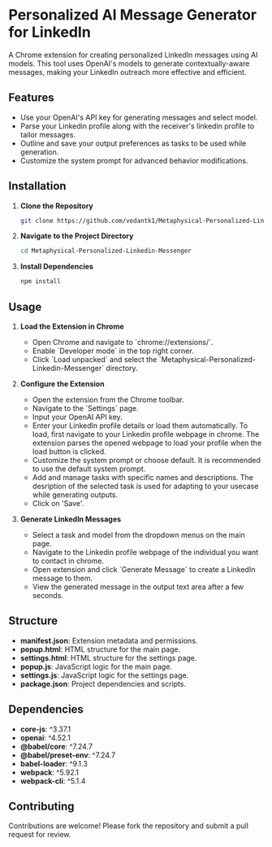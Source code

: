 # Personalized AI Message Generator for LinkedIn

A Chrome extension for creating personalized LinkedIn messages using AI models. This tool uses OpenAI's models to generate contextually-aware messages, making your LinkedIn outreach more effective and efficient.

## Features

- Use your OpenAI's API key for generating messages and select model.
- Parse your Linkedin profile along with the receiver's linkedin profile to tailor messages.
- Outline and save your output preferences as tasks to be used while generation.
- Customize the system prompt for advanced behavior modifications.

## Installation

1. **Clone the Repository**
   ```bash
   git clone https://github.com/vedantk1/Metaphysical-Personalized-Linkedin-Messenger
   ```
2. **Navigate to the Project Directory**
   ```bash
   cd Metaphysical-Personalized-Linkedin-Messenger
   ```
3. **Install Dependencies**
   ```bash
   npm install
   ```

   

## Usage

1. **Load the Extension in Chrome**
   - Open Chrome and navigate to \`chrome://extensions/\`.
   - Enable \`Developer mode\` in the top right corner.
   - Click \`Load unpacked\` and select the \`Metaphysical-Personalized-Linkedin-Messenger\` directory.

2. **Configure the Extension**
   - Open the extension from the Chrome toolbar.
   - Navigate to the \`Settings\` page.
   - Input your OpenAI API key.
   - Enter your LinkedIn profile details or load them automatically. To load, first navigate to your Linkedin profile webpage in chrome. The extension parses the opened webpage to load your profile when the load button is clicked.
   - Customize the system prompt or choose default. It is recommended to use the default system prompt.
   - Add and manage tasks with specific names and descriptions. The desription of the selected task is used for adapting to your usecase while generating outputs.
   - Click on 'Save'.

3. **Generate LinkedIn Messages**
   - Select a task and model from the dropdown menus on the main page.
   - Navigate to the Linkedin profile webpage of the individual you want to contact in chrome.
   - Open extension and click \`Generate Message\` to create a LinkedIn message to them.
   - View the generated message in the output text area after a few seconds.

## Structure

- **manifest.json**: Extension metadata and permissions.
- **popup.html**: HTML structure for the main page.
- **settings.html**: HTML structure for the settings page.
- **popup.js**: JavaScript logic for the main page.
- **settings.js**: JavaScript logic for the settings page.
- **package.json**: Project dependencies and scripts.

## Dependencies

- **core-js**: ^3.37.1
- **openai**: ^4.52.1
- **@babel/core**: ^7.24.7
- **@babel/preset-env**: ^7.24.7
- **babel-loader**: ^9.1.3
- **webpack**: ^5.92.1
- **webpack-cli**: ^5.1.4

## Contributing

Contributions are welcome! Please fork the repository and submit a pull request for review.